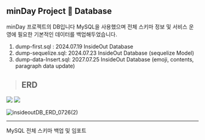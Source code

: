 ## minDay Project :green_book: Database

minDay 프로젝트의 DB입니다
MySQL을 사용했으며 전체 스키마 정보 및 서비스 운영에 필요한 기본적인 데이터를 백업해두었습니다. 

1. dump-first.sql : 2024.07.19 InsideOut Database
2. dump-sequelize.sql: 2024.07.23 InsideOut Database (sequelize Model)
3. dump-data-Insert.sql: 2027.07.25 InsideOut Database (emoji, contents, paragraph data update)


> ## ERD
<img src="https://img.shields.io/badge/mysql-4479A1?style=for-the-badge&logo=mysql&logoColor=white"> <img src="https://img.shields.io/badge/AWS RDS-527FFF?style=for-the-badge&logo=amazonrds&logoColor=white">

![insideoutDB_ERD_0726(2)](https://github.com/user-attachments/assets/b03fc403-7072-4daf-ba9f-2710ae51c175)

***
MySQL 전체 스키마 백업 및 임포트   





